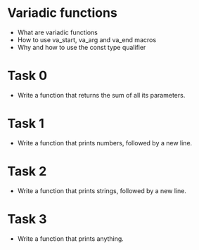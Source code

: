 # Variadic functions
* What are variadic functions
* How to use va_start, va_arg and va_end macros
* Why and how to use the const type qualifier
# Task 0
* Write a function that returns the sum of all its parameters.
# Task 1
* Write a function that prints numbers, followed by a new line.
# Task 2
* Write a function that prints strings, followed by a new line.
# Task 3
* Write a function that prints anything.
